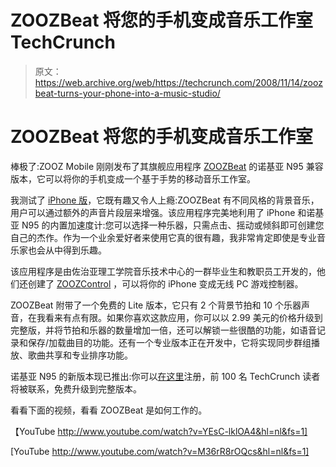 # ZOOZBeat 将您的手机变成音乐工作室 TechCrunch

> 原文：<https://web.archive.org/web/https://techcrunch.com/2008/11/14/zoozbeat-turns-your-phone-into-a-music-studio/>

# ZOOZBeat 将您的手机变成音乐工作室

棒极了:ZOOZ Mobile 刚刚发布了其旗舰应用程序 [ZOOZBeat](https://web.archive.org/web/20221007170347/http://zoozbeat.com/) 的诺基亚 N95 兼容版本，它可以将你的手机变成一个基于手势的移动音乐工作室。

我测试了 [iPhone 版](https://web.archive.org/web/20221007170347/http://www.zoozmobile.com/beat/apple.html)，它既有趣又令人上瘾:ZOOZBeat 有不同风格的背景音乐，用户可以通过额外的声音片段层来增强。该应用程序完美地利用了 iPhone 和诺基亚 N95 的内置加速度计:您可以选择一种乐器，只需点击、摇动或倾斜即可创建您自己的杰作。作为一个业余爱好者来使用它真的很有趣，我非常肯定即使是专业音乐家也会从中得到乐趣。

该应用程序是由佐治亚理工学院音乐技术中心的一群毕业生和教职员工开发的，他们还创建了 [ZOOZControl](https://web.archive.org/web/20221007170347/http://www.zoozmobile.com/control/index.html) ，可以将你的 iPhone 变成无线 PC 游戏控制器。

ZOOZBeat 附带了一个免费的 Lite 版本，它只有 2 个背景节拍和 10 个乐器声音，在我看来有点有限。如果你喜欢这款应用，你可以以 2.99 美元的价格升级到完整版，并将节拍和乐器的数量增加一倍，还可以解锁一些很酷的功能，如语音记录和保存/加载曲目的功能。还有一个专业版本正在开发中，它将实现同步群组播放、歌曲共享和专业排序功能。

诺基亚 N95 的新版本现已推出:你可以[在这里](https://web.archive.org/web/20221007170347/http://www.zoozmobile.com/beat/nokia.php)注册，前 100 名 TechCrunch 读者将被联系，免费升级到完整版本。

看看下面的视频，看看 ZOOZBeat 是如何工作的。

【YouTube http://www.youtube.com/watch?v=YEsC-lklOA4&hl=nl&fs=1]

[YouTube http://www.youtube.com/watch?v=M36rR8rOQcs&hl=nl&fs=1]